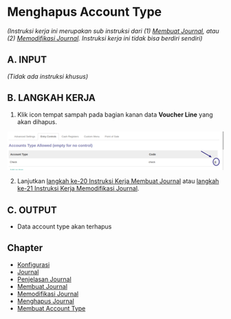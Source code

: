 # Menghapus Account Type

*(Instruksi kerja ini merupakan sub instruksi dari (1) [Membuat Journal](./membuat.md), atau (2) [Memodifikasi Journal](./memodifikasi.md). Instruksi kerja ini tidak bisa berdiri sendiri)*

## A. INPUT

*(Tidak ada instruksi khusus)*

## B. LANGKAH KERJA

1. Klik icon tempat sampah pada bagian kanan data **Voucher Line** yang akan dihapus.

![](../../img/journal/tombol-hapus-account-type.png)

2. Lanjutkan [langkah ke-20 Instruksi Kerja Membuat Journal](./membuat.md#l20) atau [langkah ke-21 Instruksi Kerja Memodifikasi Journal](./memodifikasi.md#l21).

## C. OUTPUT

* Data account type akan terhapus

## Chapter
- [Konfigurasi](../../konfigurasi.md)
- [Journal](../journal.md)
- [Penjelasan Journal](penjelasan.md)
- [Membuat Journal](membuat.md)
- [Memodifikasi Journal](memodifikasi.md)
- [Menghapus Journal](menghapus.md)
- [Membuat Account Type](membuat-account-type.md)
